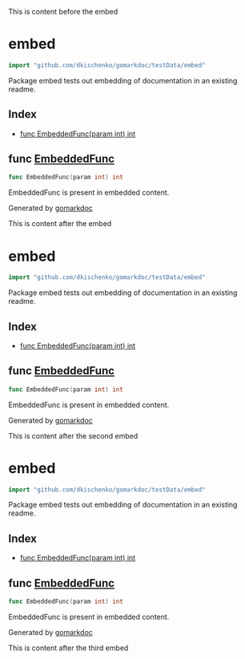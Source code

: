 This is content before the embed

<!-- gomarkdoc:embed:start -->

<!-- Code generated by gomarkdoc. DO NOT EDIT -->

# embed

```go
import "github.com/dkischenko/gomarkdoc/testData/embed"
```

Package embed tests out embedding of documentation in an existing readme.

## Index

- [func EmbeddedFunc(param int) int](<#EmbeddedFunc>)


<a name="EmbeddedFunc"></a>
## func [EmbeddedFunc](<https://github.com/dkischenko/gomarkdoc/blob/master/testData/embed/embed.go#L6>)

```go
func EmbeddedFunc(param int) int
```

EmbeddedFunc is present in embedded content.

Generated by [gomarkdoc](<https://github.com/dkischenko/gomarkdoc>)


<!-- gomarkdoc:embed:end -->

This is content after the embed

<!-- gomarkdoc:embed:start -->

<!-- Code generated by gomarkdoc. DO NOT EDIT -->

# embed

```go
import "github.com/dkischenko/gomarkdoc/testData/embed"
```

Package embed tests out embedding of documentation in an existing readme.

## Index

- [func EmbeddedFunc(param int) int](<#EmbeddedFunc>)


<a name="EmbeddedFunc"></a>
## func [EmbeddedFunc](<https://github.com/dkischenko/gomarkdoc/blob/master/testData/embed/embed.go#L6>)

```go
func EmbeddedFunc(param int) int
```

EmbeddedFunc is present in embedded content.

Generated by [gomarkdoc](<https://github.com/dkischenko/gomarkdoc>)


<!-- gomarkdoc:embed:end -->

This is content after the second embed

<!-- gomarkdoc:embed:start -->

<!-- Code generated by gomarkdoc. DO NOT EDIT -->

# embed

```go
import "github.com/dkischenko/gomarkdoc/testData/embed"
```

Package embed tests out embedding of documentation in an existing readme.

## Index

- [func EmbeddedFunc(param int) int](<#EmbeddedFunc>)


<a name="EmbeddedFunc"></a>
## func [EmbeddedFunc](<https://github.com/dkischenko/gomarkdoc/blob/master/testData/embed/embed.go#L6>)

```go
func EmbeddedFunc(param int) int
```

EmbeddedFunc is present in embedded content.

Generated by [gomarkdoc](<https://github.com/dkischenko/gomarkdoc>)


<!-- gomarkdoc:embed:end -->

This is content after the third embed